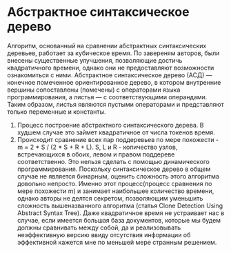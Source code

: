 # Абстрактное синтаксическое дерево
Алгоритм, основанный на сравнении абстрактных синтаксических деревьев, работает за кубическое время. По завереням авторов, были внесены существенные улучшения, позволяющие достичь квадратичного времени, однако они не предоставляют возможности ознакомиться с ними.
Абстрактное синтаксическое дерево (АСД) — конечное помеченное ориентированное дерево, в котором внутренние вершины сопоставлены (помечены) с операторами языка программирования, а листья — с соответствующими операндами. Таким образом, листья являются пустыми операторами и представляют только переменные и константы. 
1) Процесс построение абстрактного синтаксического дерева. В худшем случае это займет квадратичное от числа токенов время. 
2) Происходит сравнение всех пар поддеревьев по мере похожести - 
m = 2 * S / (2 * S + R + L). S, L и R - количество узлов, встречающихся в обоих, левом и правом поддереве соответственно. Это нельзя сделать с помощью динамического программирования. Поскольку синтаксическое дерево в общем случае не является бинарным, оценить сложность этого алгоритма довольно непросто. 
Именно этот процесс(процесс сравнения по мере похожести m) и занимает наибольшее количество времени, однако авторы не делтся секретом, позволяющим уменьшить сложность вышеназванного алгоритма (статья Clone Detection Using Abstract Syntax Tree). Даже квадратичное время не устраивает нас в случае, если имеется большая база документов, которые мы будем должны сравнивать между собой, да и реализовывать неэффективную версию ввиду отсутствия информации об эффективной кажется мне по меньшей мере странным решением. 

